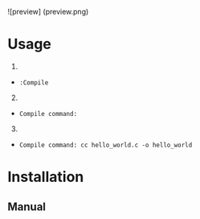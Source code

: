 ![preview] (preview.png)

# Usage

1.
- ``
:Compile
``
2.
- ``
Compile command:  
``
3.
- ``
Compile command: cc hello_world.c -o hello_world
``

# Installation

## Manual

